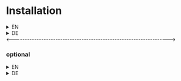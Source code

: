 # Installation

<details>
  <summary>EN</summary>

## Step 1

Download my latest bookmarks_lss.html file [here](https://github.com/buLLzAT/LSS-tryouts/releases)

## Step 2

Import the downloaded file in your browser

Follow the instructions provided here

Browser|Link
-------|----
Chrome | [Link](https://www.tenforums.com/tutorials/77858-import-export-google-chrome-bookmarks-html-windows.html#option2)
Firefox| [Link](https://www.tenforums.com/tutorials/5614-import-export-bookmarks-html-firefox.html#opt3)
Internet Explorer | [Link](https://www.tenforums.com/tutorials/39282-import-export-internet-explorer-favorites-htm-windows-10-a.html#option2)
Edge | [Link](https://www.tenforums.com/tutorials/38112-import-export-favorites-html-file-microsoft-edge.html#option2)

## Step 3

Have Fun! :)

</details>
<details>
  <summary>DE</summary>

## Schritt 1

Lädt die letzte bookmarks_lss.html Datei [hier](https://github.com/buLLzAT/LSS-tryouts/releases) runter

## Schritt 2

Importiert die heruntergeladene Datei in euren Browser

Hier findet ihr Anleitungen für euren jeweiligen Browser

Browser|Link
-------|----
Chrome | [Link](https://www.heise.de/tipps-tricks/Google-Chrome-Lesezeichen-importieren-3959036.html)
Firefox| [Link](https://www.heise.de/tipps-tricks/Firefox-Lesezeichen-importieren-4195723.html)
Internet Explorer | [Link](https://tipps.computerbild.de/internet/browser/internet-explorer-lesezeichen-importieren-629381.html)
Edge | [Link](https://support.microsoft.com/de-de/microsoft-edge/importieren-von-favoriten-in-microsoft-edge-eb26f747-ab82-c8fb-ad3b-c227f99ba8a4)

## Schritt 3

Have Fun! :)
</details>
<------------------------------------------------------------------>

### optional

<details>
  <summary>EN</summary>
For the LSSM-links just follow the the same steps and download bookmarks_lssm.html
</details>

<details>
  <summary>DE</summary>
Um die LSSM-Links zu bekommen, folgt den selben Schritten und ladet die Datei bookmarks_lssm.html runter. 
</details>
